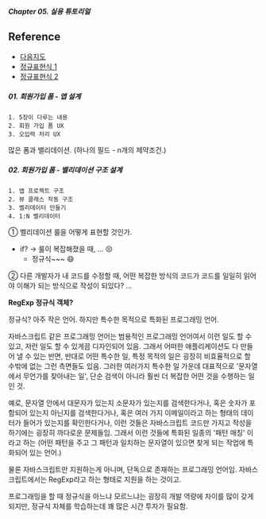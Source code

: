 ##### Chapter 05. 실용 튜토리얼

## Reference

- [다음지도](https://postcode.map.daum.net/guide)
- [정규표현식 1](https://www.slideshare.net/ibare/ss-39274621)
- [정규표현식 2](https://regexr.com)

##### 01. 회원가입 폼 - 앱 설계

```
1. 5장이 다루는 내용
2. 회원 가입 폼 UX
3. 오입력 처리 UX
```

많은 폼과 밸리데이션. (하나의 필드 - n개의 제약조건.)

##### 02. 회원가입 폼 - 벨리데이션 구조 설계

```
1. 앱 프로젝트 구조
2. 뷰 클래스 작동 구조
3. 벨리데이터 만들기
4. 1:N 벨리데이터
```

① 벨리데이션 룰을 어떻게 표현할 것인가.

- if? → 룰이 복잡해졌을 때, ... 😣
  - 정규식~~~ 😄

② 다른 개발자가 내 코드를 수정할 때, 어떤 복잡한 방식의 코드가 코드를 일일히 읽어야 이해가 되는 방식으로 작성이 되있다? ...

**RegExp 정규식 객체?**

정규식? 아주 작은 언어. 하지만 특수한 목적으로 특화된 프로그래밍 언어.

자바스크립트 같은 프로그래밍 언어는 범용적인 프로그래밍 언어여서 이런 일도 할 수 있고, 저런 일도 할 수 있게끔 디자인되어 있음. 그래서 어떠한 애플리케이션도 다 만들어 낼 수 있는 반면, 반대로 어떤 특수한 일, 특정 목적의 일은 굉장히 비효율적으로 할 수밖에 없는 그런 측면들도 있음. 그러한 여러가지 특수한 일 가운데 대표적으로 '문자열에서 무언가를 찾아내는 일', 단순 검색이 아니라 훨씬 더 복잡한 어떤 것을 수행하는 일인 것.

예로, 문자열 안에서 대문자가 있는지 소문자가 있는지를 검색한다거나, 혹은 숫자가 포함되어 있는지 아닌지를 검색한다거나, 혹은 여러 가지 이메일이라고 하는 형태의 데이터가 들어가 있는지를 확인한다거나, 이런 것들은 자바스크립트 코드만 가지고 작성을 하기에는 굉장히 까다로운 문제들임. 그래서 이런 것들에 특화된 일종의 '패턴 매칭' 이라고 하는 (어떤 패턴을 주고 그 패턴과 일치하는 문자열이 있으면 찾게 되는 작업에 특화되어 있는 언어.)

물론 자바스크립트만 지원하는게 아니며, 단독으로 존재하는 프로그래밍 언어임. 자바스크립트에서는 RegExp라고 하는 형태로 지원을 하는 것이고.

프로그래밍을 할 때 정규식을 아느냐 모르느냐는 굉장히 개발 역량에 차이를 많이 갖게 되지만, 정규식 자체를 학습하는데 꽤 많은 시간 투자가 필요함.
